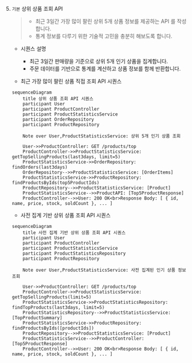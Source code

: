 5. `기본` 상위 상품 조회 API

   > - 최근 3일간 가장 많이 팔린 상위 5개 상품 정보를 제공하는 API 를 작성합니다.
   > - 통계 정보를 다루기 위한 기술적 고민을 충분히 해보도록 합니다.

    - 시퀀스 설명
        - 최근 3일간 판매량을 기준으로 상위 5개 인기 상품을 집계합니다.
        - 주문 데이터를 기반으로 통계를 계산하고 상품 정보를 함께 반환합니다.

    - 최근 가장 많이 팔린 상품 직접 조회 API 시퀀스

    ```mermaid
    sequenceDiagram
        title 상위 상품 조회 API 시퀀스
        participant User
        participant ProductController
        participant ProductStatisticsService
        participant OrderRepository
        participant ProductRepository

        Note over User,ProductStatisticsService: 상위 5개 인기 상품 조회

        User->>ProductController: GET /products/top
        ProductController->>ProductStatisticsService: getTopSellingProducts(last3days, limit=5)
        ProductStatisticsService->>OrderRepository: findOrders(last3days)
        OrderRepository-->>ProductStatisticsService: [OrderItems]
        ProductStatisticsService->>ProductRepository: findProductsByIds(top5ProductIds)
        ProductRepository-->>ProductStatisticsService: [Product]
        ProductStatisticsService-->>ProductAPI: [Top5ProductResponse]
        ProductController-->>User: 200 OK<br>Response Body: [ { id, name, price, stock, soldCount }, ... ]
    ```

    - 사전 집계 기반 상위 상품 조회 API 시퀀스

    ```mermaid
    sequenceDiagram
        title 사전 집계 기반 상위 상품 조회 API 시퀀스
        participant User
        participant ProductController
        participant ProductStatisticsService
        participant ProductStatisticsRepository
        participant ProductRepository
   
        Note over User,ProductStatisticsService: 사전 집계된 인기 상품 정보 조회
   
        User->>ProductController: GET /products/top
        ProductController->>ProductStatisticsService: getTopSellingProducts(limit=5)
        ProductStatisticsService->>ProductStatisticsRepository: findTopProducts(last3days, limit=5)
        ProductStatisticsRepository-->>ProductStatisticsService: [TopProductSummary]
        ProductStatisticsService->>ProductRepository: findProductsByIds([productIds])
        ProductRepository-->>ProductStatisticsService: [Product]
        ProductStatisticsService-->>ProductController: [Top5ProductResponse]
        ProductController-->>User: 200 OK<br>Response Body: [ { id, name, price, stock, soldCount }, ... ] 
    ```
